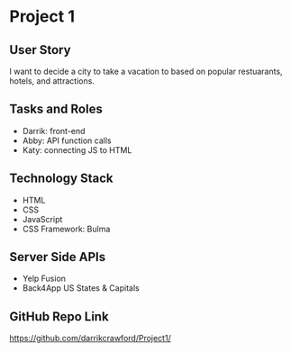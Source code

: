 # Project 1

## User Story
I want to decide a city to take a vacation to based on popular restuarants, hotels, and attractions. 

## Tasks and Roles
* Darrik: front-end
* Abby: API function calls 
* Katy: connecting JS to HTML

## Technology Stack
* HTML
* CSS
* JavaScript
* CSS Framework: Bulma

## Server Side APIs
* Yelp Fusion
* Back4App US States & Capitals

## GitHub Repo Link
https://github.com/darrikcrawford/Project1/

